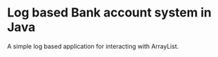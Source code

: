 # Log based Bank account system in Java

A simple log based application for interacting with ArrayList.
